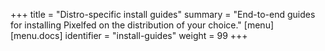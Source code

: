 +++
title = "Distro-specific install guides"
summary = "End-to-end guides for installing Pixelfed on the distribution of your choice."
[menu]
[menu.docs]
identifier = "install-guides"
weight = 99
+++